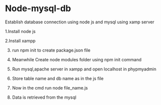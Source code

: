 # Node-mysql-db
Establish database connection using node js and mysql using xamp server


1.Install node js

2.Install xampp

3. run npm init to create package.json file

4. Meanwhile Create node modules folder using npm init command 

5. Run mysql,apache server in xampp and open localhost in phypmyadmin

6. Store table name and db name as in the js file

7. Now in the cmd run node file_name.js

8. Data is retrieved from the mysql 
